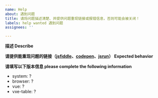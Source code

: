 ```yaml
---
name: Help
about: 遇到问题
title: 请将问题描述清楚、并提供问题重现链接或报错信息，否则可能会被关闭！
labels: help wanted 遇到问题
assignees: ''

---
```


**描述 Describe**


**请提供能重现问题的链接（[jsfiddle](https://jsfiddle.net/w8q6unes/)、[codepen](https://codepen.io/anon/pen/gJEmRW)、[jsrun](https://jsrun.net/vIyKp/edit)） Expected behavior**


**请填写以下版本信息 please complete the following information**
 - system: ?
 - browser: ?
 - vue: ?
 - vxe-table: ?
